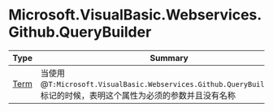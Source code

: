 ﻿
# Microsoft.VisualBasic.Webservices.Github.QueryBuilder

|Type|Summary|
|----|-------|
|[Term](./Term.md)|当使用@``T:Microsoft.VisualBasic.Webservices.Github.QueryBuilder.Term``标记的时候，表明这个属性为必须的参数并且没有名称|

